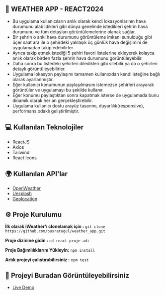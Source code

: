 ## 🔅 WEATHER APP - REACT2024

+ Bu uygulama kullanıcıların anlık olarak kendi lokasyonlarının hava durumunu alabildikleri gibi dünya genelinde istedikleri şehrin hava durumunu ve tüm detayları görüntülemelerine olanak sağlar.
+ Bir şehrin o anki hava durumunu görüntüleme imkanı sunulduğu gibi üçer saat ara ile o şehirdeki yaklaşık üç günlük hava değişimini de uygulamadan takip edebilirler.
+ Ayrıca takip etmek istediği 5 şehiri favori listelerine ekleyerek kolayca anlık olarak birden fazla şehrin hava durumunu görüntüleyebilir.
+ Daha sonra bu listedeki şehirleri diledikleri gibi silebilir ya da o şehirleri detaylı görüntüleyebilirler.
+ Uygulama lokasyon paylaşımı tamamen kullanıcıdan kendi isteğine bağlı olarak ayarlanmıştır. 
+ Eğer kullanıcı konumunun paylaşılmasını istemezse şehirleri arayarak görüntüler ve uygulamayı bu şekilde kullanır.
+ Eğer konumu paylaştıktan sonra kapatmak isterse de uygulamada bunu dinamik olarak her an gerçekleştirebilir.
+ Uygulama kullanıcı dostu arayüz tasarımı, duyarlılık(responsive), performans odaklı geliştirilmiştir.

## 💻 Kullanılan Teknolojiler
- ReactJS
- Axios 
- Tailwind
- React Icons

## 🌍 Kullanılan API'lar
- [OpenWeather](https://openweathermap.org/api)
- [Unsplash](https://unsplash.com/developers)
- [Geolocation](https://www.geolocation.com/ip-geolocation-api)


## ⚙️ Proje Kurulumu
**İlk olarak iWeather'ı clonelamak için :**
 ``` git clone https://github.com/busratugul/weather_app.git ```

**Proje dizinine gidin :**
```cd react-proje-adi```

**Proje Bağımlılıklarını Yükleyin:**
```npm install```

**Artık projeyi çalıştırabilirsiniz :**
```npm test```

## 💎 Projeyi Buradan Görüntüleyebilirsiniz
 - [Live Demo](https://busratugul-weather-app.netlify.app/)
